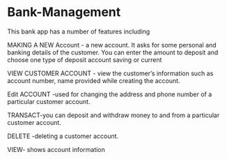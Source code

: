 # Bank-Management

This bank app has a number of features including 

MAKING A NEW Account - a new account. It asks for some personal and banking details of the customer. You can enter the amount to deposit and choose one type of deposit account saving or current

VIEW CUSTOMER ACCOUNT - view the customer’s information such as account number, name provided while creating the account.

Edit ACCOUNT -used for changing the address and phone number of a particular customer account.

TRANSACT-you can deposit and withdraw money to and from a particular customer account.

DELETE -deleting a customer account.

VIEW-  shows account information

